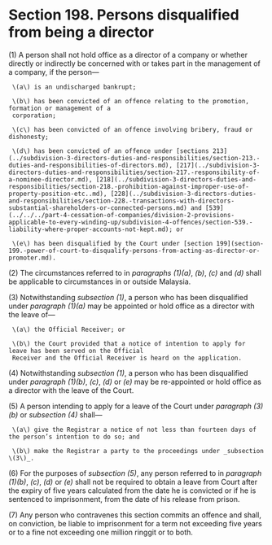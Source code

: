 # Section 198. Persons disqualified from being a director

\(1\) A person shall not hold office as a director of a company or whether directly or indirectly be concerned with or takes part in the management of a company, if the person—

     \(a\) is an undischarged bankrupt;

     \(b\) has been convicted of an offence relating to the promotion, formation or management of a  
     corporation;

     \(c\) has been convicted of an offence involving bribery, fraud or dishonesty;

     \(d\) has been convicted of an offence under [sections 213](../subdivision-3-directors-duties-and-responsibilities/section-213.-duties-and-responsibilities-of-directors.md), [217](../subdivision-3-directors-duties-and-responsibilities/section-217.-responsibility-of-a-nominee-director.md), [218](../subdivision-3-directors-duties-and-responsibilities/section-218.-prohibition-against-improper-use-of-property-position-etc..md), [228](../subdivision-3-directors-duties-and-responsibilities/section-228.-transactions-with-directors-substantial-shareholders-or-connected-persons.md) and [539](../../../part-4-cessation-of-companies/division-2-provisions-applicable-to-every-winding-up/subdivision-4-offences/section-539.-liability-where-proper-accounts-not-kept.md); or

     \(e\) has been disqualified by the Court under [section 199](section-199.-power-of-court-to-disqualify-persons-from-acting-as-director-or-promoter.md).

\(2\) The circumstances referred to in _paragraphs \(1\)\(a\)_, _\(b\)_, _\(c\)_ and _\(d\)_ shall be applicable to circumstances in or outside Malaysia.

\(3\) Notwithstanding _subsection \(1\)_, a person who has been disqualified under _paragraph \(1\)\(a\)_ may be appointed or hold office as a director with the leave of—

     \(a\) the Official Receiver; or

     \(b\) the Court provided that a notice of intention to apply for leave has been served on the Official  
     Receiver and the Official Receiver is heard on the application.

\(4\) Notwithstanding _subsection \(1\)_, a person who has been disqualified under _paragraph \(1\)\(b\)_, _\(c\)_, _\(d\)_ or _\(e\)_ may be re-appointed or hold office as a director with the leave of the Court.

\(5\) A person intending to apply for a leave of the Court under _paragraph \(3\)\(b\)_ or _subsection \(4\)_ shall—

     \(a\) give the Registrar a notice of not less than fourteen days of the person’s intention to do so; and

     \(b\) make the Registrar a party to the proceedings under _subsection \(3\)_.

\(6\) For the purposes of _subsection \(5\)_, any person referred to in _paragraph \(1\)\(b\)_, _\(c\)_, _\(d\)_ or _\(e\)_ shall not be required to obtain a leave from Court after the expiry of five years calculated from the date he is convicted or if he is sentenced to imprisonment, from the date of his release from prison.

\(7\) Any person who contravenes this section commits an offence and shall, on conviction, be liable to imprisonment for a term not exceeding five years or to a fine not exceeding one million ringgit or to both.

